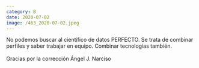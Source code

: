 ```yaml
--- 
category: B 
date: 2020-07-02 
image: /463_2020-07-02.jpeg 
--- 
```


No podemos buscar al científico de datos PERFECTO. Se trata de combinar perfiles y saber trabajar en equipo.  Combinar tecnologías también.<br><br>Gracias por la corrección Ángel J. Narciso
